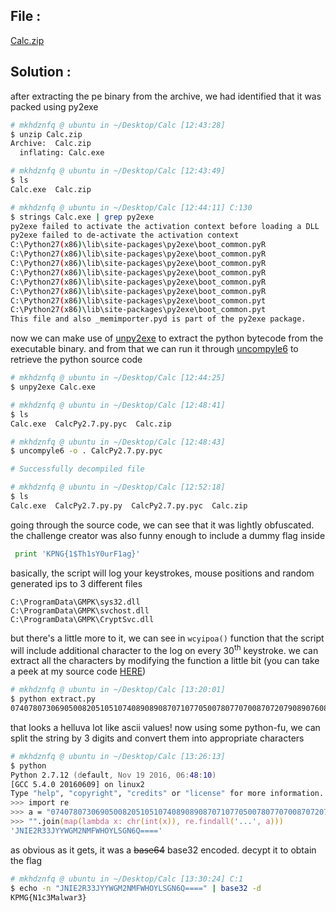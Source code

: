 ## File :
[Calc.zip](Calc.zip)

## Solution :

after extracting the pe binary from the archive, we had identified that it was packed using py2exe

```zsh
# mkhdznfq @ ubuntu in ~/Desktop/Calc [12:43:28] 
$ unzip Calc.zip 
Archive:  Calc.zip
  inflating: Calc.exe                

# mkhdznfq @ ubuntu in ~/Desktop/Calc [12:43:49] 
$ ls
Calc.exe  Calc.zip

# mkhdznfq @ ubuntu in ~/Desktop/Calc [12:44:11] C:130
$ strings Calc.exe | grep py2exe
py2exe failed to activate the activation context before loading a DLL
py2exe failed to de-activate the activation context
C:\Python27(x86)\lib\site-packages\py2exe\boot_common.pyR
C:\Python27(x86)\lib\site-packages\py2exe\boot_common.pyR
C:\Python27(x86)\lib\site-packages\py2exe\boot_common.pyR
C:\Python27(x86)\lib\site-packages\py2exe\boot_common.pyR
C:\Python27(x86)\lib\site-packages\py2exe\boot_common.pyR
C:\Python27(x86)\lib\site-packages\py2exe\boot_common.pyR
C:\Python27(x86)\lib\site-packages\py2exe\boot_common.pyt
C:\Python27(x86)\lib\site-packages\py2exe\boot_common.pyt
This file and also _memimporter.pyd is part of the py2exe package.
```

now we can make use of [unpy2exe](https://github.com/matiasb/unpy2exe) to extract the python bytecode from the executable binary. and from that we can run it through [uncompyle6](https://github.com/rocky/python-uncompyle6) to retrieve the python source code

```zsh
# mkhdznfq @ ubuntu in ~/Desktop/Calc [12:44:25] 
$ unpy2exe Calc.exe   

# mkhdznfq @ ubuntu in ~/Desktop/Calc [12:48:41] 
$ ls
Calc.exe  CalcPy2.7.py.pyc  Calc.zip

# mkhdznfq @ ubuntu in ~/Desktop/Calc [12:48:43] 
$ uncompyle6 -o . CalcPy2.7.py.pyc

# Successfully decompiled file

# mkhdznfq @ ubuntu in ~/Desktop/Calc [12:52:18] 
$ ls
Calc.exe  CalcPy2.7.py.py  CalcPy2.7.py.pyc  Calc.zip
```

going through the source code, we can see that it was lightly obfuscated. the challenge creator was also funny enough to include a dummy flag inside 

```python
 print 'KPNG{1$Th1sY0urF1ag}'
 ```

 basically, the script will log your keystrokes, mouse positions and random generated ips to 3 different files

```
C:\ProgramData\GMPK\sys32.dll
C:\ProgramData\GMPK\svchost.dll
C:\ProgramData\GMPK\CryptSvc.dll
```

but there's a little more to it, we can see in `wcyipoa()` function that the script will include additional character to the log on every 30<sup>th</sup> keystroke. we can extract all the characters by modifying the function a little bit (you can take a peek at my source code [HERE](extract.py))

```zsh
# mkhdznfq @ ubuntu in ~/Desktop/Calc [13:20:01] 
$ python extract.py
074078073069050082051051074089089087071077050078077070087072079089076083071078054081061061061061
```

that looks a helluva lot like ascii values! now using some python-fu, we can split the string by 3 digits and convert them into appropriate characters

```zsh
# mkhdznfq @ ubuntu in ~/Desktop/Calc [13:26:13] 
$ python
Python 2.7.12 (default, Nov 19 2016, 06:48:10) 
[GCC 5.4.0 20160609] on linux2
Type "help", "copyright", "credits" or "license" for more information.
>>> import re
>>> a = "074078073069050082051051074089089087071077050078077070087072079089076083071078054081061061061061"
>>> "".join(map(lambda x: chr(int(x)), re.findall('...', a)))
'JNIE2R33JYYWGM2NMFWHOYLSGN6Q===='
```

as obvious as it gets, it was a ~~base64~~ base32 encoded. decypt it to obtain the flag

```zsh
# mkhdznfq @ ubuntu in ~/Desktop/Calc [13:30:24] C:1
$ echo -n "JNIE2R33JYYWGM2NMFWHOYLSGN6Q====" | base32 -d
KPMG{N1c3Malwar3}
```